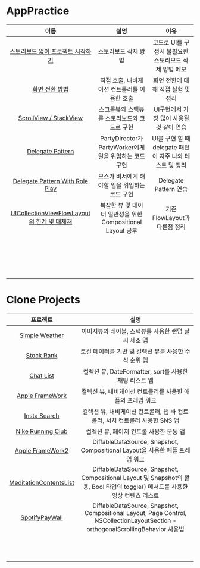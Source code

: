 # AppPractice

|이름|설명|이유|
|:-:|:-:|:-:|
| [스토리보드 없이 프로젝트 시작하기](https://github.com/KayAhn0126/AppPractice/blob/main/HowToRemoveStoryboard/HowToRemoveStoryboard.md) | 스토리보드 삭제 방법| 코드로 UI를 구성시 불필요한 스토리보드 삭제 방법 메모 |
| [화면 전환 방법](https://github.com/KayAhn0126/AppPractice/tree/main/ScreenTransition) | 직접 호출, 내비게이션 컨트롤러를 이용한 호출 | 화면 전환에 대해 직접 실험 및 정리 |
| [ScrollView / StackView](https://github.com/KayAhn0126/AppPractice/tree/main/StackViewAndScrollView) | 스크롤뷰와 스택뷰를 스토리보드와 코드로 구현 | UI구현에서 가장 많이 사용될 것 같아 연습 |
| [Delegate Pattern](https://github.com/KayAhn0126/AppPractice/tree/main/DelegatePattern) | PartyDirector가 PartyWorker에게 일을 위임하는 코드 구현 | UI를 구현 할 때 delegate 패턴이 자주 나와 테스트 및 정리 |
| [Delegate Pattern With Role Play](https://github.com/KayAhn0126/AppPractice/tree/main/DelegatePatternWithRolePlay)| 보스가 비서에게 해야할 일을 위임하는 코드 구현| Delegate Pattern 연습|
| [UICollectionViewFlowLayout의 한계 및 대체재](https://github.com/KayAhn0126/AppPractice/blob/main/WhyCompositionalLayout/WhyCompositionalLayout.md)| 복잡한 뷰 및 데이터 일관성을 위한 Compositional Layout 공부| 기존 FlowLayout과 다른점 정리 |
| | | |
| | | |
| | | |
| | | |
| | | |
| | | |
| | | |
| | | |
| | | |
| | | |
| | | |
| | | |
| | | |
| | | |
| | | |
| | | |
| | | |
| | | |
| | | |

# Clone Projects


| 프로젝트 | 설명 |
|:-:|:-:|
| [Simple Weather](https://github.com/KayAhn0126/SimpleWeather)| 이미지뷰와 레이블, 스택뷰를 사용한 랜덤 날씨 제조 앱 |
| [Stock Rank](https://github.com/KayAhn0126/StockRank)| 로컬 데이터를 기반 및 컬렉션 뷰를 사용한 주식 순위 앱 |
| [Chat List](https://github.com/KayAhn0126/ChatList)| 컬렉션 뷰, DateFormatter, sort를 사용한 채팅 리스트 앱 |
| [Apple FrameWork](https://github.com/KayAhn0126/AppleFramework)| 컬렉션 뷰, 내비게이션 컨트롤러를 사용한 애플의 프레임 워크 |
| [Insta Search](https://github.com/KayAhn0126/InstaSearch)| 컬렉션 뷰, 내비게이션 컨트롤러, 탭 바 컨트롤러, 서치 컨트롤러 사용한 SNS 앱 |
| [Nike Running Club](https://github.com/KayAhn0126/NRC)| 컬렉션 뷰, 페이지 컨트롤 사용한 운동 앱|
| [Apple FrameWork2](https://github.com/KayAhn0126/AppleFrameworkWithCompositionalLayout)| DiffableDataSource, Snapshot, Compositional Layout을 사용한 애플 프레임 워크|
| [MeditationContentsList](https://github.com/KayAhn0126/MeditationContentsList)| DiffableDataSource, Snapshot, Compositional Layout 및 Snapshot의 활용, Bool 타입의 toggle() 메서드를 사용한 명상 컨텐츠 리스트|
| [SpotifyPayWall](https://github.com/KayAhn0126/SpotifyPayWall)| DiffableDataSource, Snapshot, Compositional Layout, Page Control, NSCollectionLayoutSection - orthogonalScrollingBehavior 사용법|
| | |
| | |
| | |
| | |
| | |
| | |
| | |
| | |
| | |
| | |
| | |
| | |

